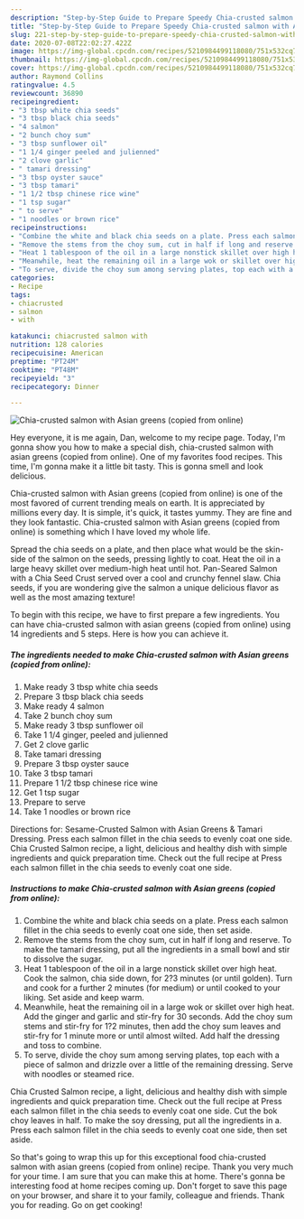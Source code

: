 ```yaml
---
description: "Step-by-Step Guide to Prepare Speedy Chia-crusted salmon with Asian greens (copied from online)"
title: "Step-by-Step Guide to Prepare Speedy Chia-crusted salmon with Asian greens (copied from online)"
slug: 221-step-by-step-guide-to-prepare-speedy-chia-crusted-salmon-with-asian-greens-copied-from-online
date: 2020-07-08T22:02:27.422Z
image: https://img-global.cpcdn.com/recipes/5210984499118080/751x532cq70/chia-crusted-salmon-with-asian-greens-copied-from-online-recipe-main-photo.jpg
thumbnail: https://img-global.cpcdn.com/recipes/5210984499118080/751x532cq70/chia-crusted-salmon-with-asian-greens-copied-from-online-recipe-main-photo.jpg
cover: https://img-global.cpcdn.com/recipes/5210984499118080/751x532cq70/chia-crusted-salmon-with-asian-greens-copied-from-online-recipe-main-photo.jpg
author: Raymond Collins
ratingvalue: 4.5
reviewcount: 36890
recipeingredient:
- "3 tbsp white chia seeds"
- "3 tbsp black chia seeds"
- "4 salmon"
- "2 bunch choy sum"
- "3 tbsp sunflower oil"
- "1 1/4 ginger peeled and julienned"
- "2 clove garlic"
- " tamari dressing"
- "3 tbsp oyster sauce"
- "3 tbsp tamari"
- "1 1/2 tbsp chinese rice wine"
- "1 tsp sugar"
- " to serve"
- "1 noodles or brown rice"
recipeinstructions:
- "Combine the white and black chia seeds on a plate. Press each salmon fillet in the chia seeds to evenly coat one side, then set aside."
- "Remove the stems from the choy sum, cut in half if long and reserve. To make the tamari dressing, put all the ingredients in a small bowl and stir to dissolve the sugar."
- "Heat 1 tablespoon of the oil in a large nonstick skillet over high heat. Cook the salmon, chia side down, for 2?3 minutes (or until golden). Turn and cook for a further 2 minutes (for medium) or until cooked to your liking. Set aside and keep warm."
- "Meanwhile, heat the remaining oil in a large wok or skillet over high heat. Add the ginger and garlic and stir-fry for 30 seconds. Add the choy sum stems and stir-fry for 1?2 minutes, then add the choy sum leaves and stir-fry for 1 minute more or until almost wilted. Add half the dressing and toss to combine."
- "To serve, divide the choy sum among serving plates, top each with a piece of salmon and drizzle over a little of the remaining dressing. Serve with noodles or steamed rice."
categories:
- Recipe
tags:
- chiacrusted
- salmon
- with

katakunci: chiacrusted salmon with 
nutrition: 128 calories
recipecuisine: American
preptime: "PT24M"
cooktime: "PT48M"
recipeyield: "3"
recipecategory: Dinner

---
```



![Chia-crusted salmon with Asian greens (copied from online)](https://img-global.cpcdn.com/recipes/5210984499118080/751x532cq70/chia-crusted-salmon-with-asian-greens-copied-from-online-recipe-main-photo.jpg)

Hey everyone, it is me again, Dan, welcome to my recipe page. Today, I'm gonna show you how to make a special dish, chia-crusted salmon with asian greens (copied from online). One of my favorites food recipes. This time, I'm gonna make it a little bit tasty. This is gonna smell and look delicious.

Chia-crusted salmon with Asian greens (copied from online) is one of the most favored of current trending meals on earth. It is appreciated by millions every day. It is simple, it's quick, it tastes yummy. They are fine and they look fantastic. Chia-crusted salmon with Asian greens (copied from online) is something which I have loved my whole life.

Spread the chia seeds on a plate, and then place what would be the skin-side of the salmon on the seeds, pressing lightly to coat. Heat the oil in a large heavy skillet over medium-high heat until hot. Pan-Seared Salmon with a Chia Seed Crust served over a cool and crunchy fennel slaw. Chia seeds, if you are wondering give the salmon a unique delicious flavor as well as the most amazing texture!


To begin with this recipe, we have to first prepare a few ingredients. You can have chia-crusted salmon with asian greens (copied from online) using 14 ingredients and 5 steps. Here is how you can achieve it.

<!--inarticleads1-->

##### The ingredients needed to make Chia-crusted salmon with Asian greens (copied from online):

1. Make ready 3 tbsp white chia seeds
1. Prepare 3 tbsp black chia seeds
1. Make ready 4 salmon
1. Take 2 bunch choy sum
1. Make ready 3 tbsp sunflower oil
1. Take 1 1/4 ginger, peeled and julienned
1. Get 2 clove garlic
1. Take  tamari dressing
1. Prepare 3 tbsp oyster sauce
1. Take 3 tbsp tamari
1. Prepare 1 1/2 tbsp chinese rice wine
1. Get 1 tsp sugar
1. Prepare  to serve
1. Take 1 noodles or brown rice


Directions for: Sesame-Crusted Salmon with Asian Greens &amp; Tamari Dressing. Press each salmon fillet in the chia seeds to evenly coat one side. Chia Crusted Salmon recipe, a light, delicious and healthy dish with simple ingredients and quick preparation time. Check out the full recipe at Press each salmon fillet in the chia seeds to evenly coat one side. 

<!--inarticleads2-->

##### Instructions to make Chia-crusted salmon with Asian greens (copied from online):

1. Combine the white and black chia seeds on a plate. Press each salmon fillet in the chia seeds to evenly coat one side, then set aside.
1. Remove the stems from the choy sum, cut in half if long and reserve. To make the tamari dressing, put all the ingredients in a small bowl and stir to dissolve the sugar.
1. Heat 1 tablespoon of the oil in a large nonstick skillet over high heat. Cook the salmon, chia side down, for 2?3 minutes (or until golden). Turn and cook for a further 2 minutes (for medium) or until cooked to your liking. Set aside and keep warm.
1. Meanwhile, heat the remaining oil in a large wok or skillet over high heat. Add the ginger and garlic and stir-fry for 30 seconds. Add the choy sum stems and stir-fry for 1?2 minutes, then add the choy sum leaves and stir-fry for 1 minute more or until almost wilted. Add half the dressing and toss to combine.
1. To serve, divide the choy sum among serving plates, top each with a piece of salmon and drizzle over a little of the remaining dressing. Serve with noodles or steamed rice.


Chia Crusted Salmon recipe, a light, delicious and healthy dish with simple ingredients and quick preparation time. Check out the full recipe at Press each salmon fillet in the chia seeds to evenly coat one side. Cut the bok choy leaves in half. To make the soy dressing, put all the ingredients in a. Press each salmon fillet in the chia seeds to evenly coat one side, then set aside. 

So that's going to wrap this up for this exceptional food chia-crusted salmon with asian greens (copied from online) recipe. Thank you very much for your time. I am sure that you can make this at home. There's gonna be interesting food at home recipes coming up. Don't forget to save this page on your browser, and share it to your family, colleague and friends. Thank you for reading. Go on get cooking!

